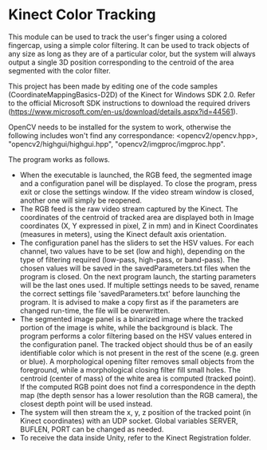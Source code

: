 # Kinect Color Tracking

This module can be used to track the user's finger using a colored fingercap, using a simple color filtering. It can be used to track objects of any size as long as they are of a particular color, but the system will always output a single 3D position corresponding to the centroid of the area segmented with the color filter.

This project has been made by editing one of the code samples (CoordinateMappingBasics-D2D) of the Kinect for Windows SDK 2.0. Refer to the official Microsoft SDK instructions to download the required drivers (https://www.microsoft.com/en-us/download/details.aspx?id=44561).

OpenCV needs to be installed for the system to work, otherwise the following includes won't find any correspondance: <opencv2/opencv.hpp>, "opencv2/highgui/highgui.hpp", "opencv2/imgproc/imgproc.hpp".

The program works as follows.
- When the executable is launched, the RGB feed, the segmented image and a configuration panel will be displayed. To close the program, press exit or close the settings window. If the video stream window is closed, another one will simply be reopened.
- The RGB feed is the raw video stream captured by the Kinect. The coordinates of the centroid of tracked area are displayed both in Image coordinates (X, Y expressed in pixel, Z in mm) and in Kinect Coordinates (measures in meters), using the Kinect default axis orientation.
- The configuration panel has the sliders to set the HSV values. For each channel, two values have to be set (low and high), depending on the type of filtering required (low-pass, high-pass, or band-pass). The chosen values will be saved in the savedParameters.txt files when the program is closed. On the next program launch, the starting parameters will be the last ones used. If multiple settings needs to be saved, rename the correct settings file 'savedParameters.txt' before launching the program. It is advised to make a copy first as if the parameters are changed run-time, the file will be overwritten.
- The segmented image panel is a binarized image where the tracked portion of the image is white, while the background is black. The program performs a color filtering based on the HSV values entered in the configuration panel. The tracked object should thus be of an easily identifiable color which is not present in the rest of the scene (e.g. green or blue). A morphological opening filter removes small objects from the foreground, while a morphological closing filter fill small holes. The centroid (center of mass) of the white area is computed (tracked point). If the computed RGB point does not find a correspondence in the depth map (the depth sensor has a lower resolution than the RGB camera), the closest depth point will be used instead.
- The system will then stream the x, y, z position of the tracked point (in Kinect coordinates) with an UDP socket. Global variables SERVER, BUFLEN, PORT can be changed as needed.
- To receive the data inside Unity, refer to the Kinect Registration folder.
